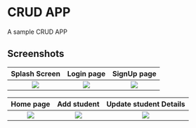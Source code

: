 # CRUD APP

A sample CRUD APP






## Screenshots

Splash Screen              |  Login page  | SignUp page
:-------------------------:|:-------------------------:|:-------------------------:
![](https://user-images.githubusercontent.com/87146953/163667923-aab18d12-0fac-4a4c-aadd-23bf122c4ac0.png)|![](https://user-images.githubusercontent.com/87146953/163668297-12f16eb8-1326-4224-b832-fad9cc33a0d3.png)|![](https://user-images.githubusercontent.com/87146953/163665678-c6b8d4bd-4413-47d3-bfee-3c4b8a1e7dc0.png)


Home page              |  Add  student  |  Update student Details
:-------------------------:|:-------------------------:|:-------------------------:
![](https://user-images.githubusercontent.com/87146953/163665667-58a1f2fa-f4aa-4b7f-a22b-a8c1bec3d2ff.png)|![](https://user-images.githubusercontent.com/87146953/163665673-0a80fb04-083c-47b4-b56a-3d4682e03e77.png)|![](https://user-images.githubusercontent.com/87146953/163665674-6a22f01d-f149-4e4f-bd96-efaba3f25793.png)
